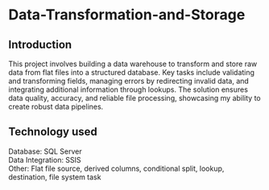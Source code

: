 # Data-Transformation-and-Storage
## Introduction
This project involves building a data warehouse to transform and store raw data from flat files into a structured database. Key tasks include validating and transforming fields, managing errors by redirecting invalid data, and integrating additional information through lookups. The solution ensures data quality, accuracy, and reliable file processing, showcasing my ability to create robust data pipelines.

## Technology used
Database: SQL Server<br/>
Data Integration: SSIS<br/>
Other: Flat file source, derived columns, conditional split, lookup, destination, file system task

